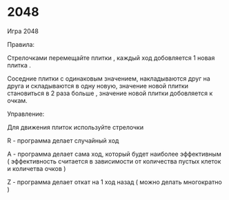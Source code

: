 # 2048

Игра 2048

Правила:

Стрелочками перемещайте плитки  , каждый ход добовляется 1 новая плитка . 

Соседние плитки с одинаковым значением, накладываются друг на друга и складываются в одну новую,
значение новой плитки становиться в 2 раза больше , значение новой плитки добовляется к очкам.

Управление:

Для движения плиток используйте стрелочки

R - программа делает случайный ход

A - программа делает сама ход, который будет наиболее эффективным 
    ( эффективность считается в зависимости от количества пустых клеток и количетва очков )
    
Z - программа делает откат на 1 ход назад ( можно делать многократно )    
